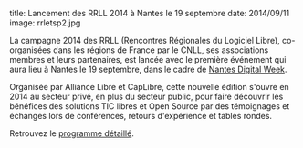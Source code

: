 title: Lancement des RRLL 2014 à Nantes le 19 septembre
date: 2014/09/11
image: rrletsp2.jpg

La campagne 2014 des RRLL (Rencontres Régionales du Logiciel Libre), co-organisées dans les régions de France par le CNLL, ses associations membres et leurs partenaires, est lancée avec le première événement qui aura lieu à Nantes le 19 septembre, dans le cadre de [Nantes Digital Week](http://www.nantesdigitalweek.com/).

Organisée par Alliance Libre et CapLibre, cette nouvelle édition s'ouvre en 2014 au secteur privé, en plus du secteur public, pour faire découvrir les bénéfices des solutions TIC libres et Open Source par des témoignages et échanges lors de conférences, retours d'expérience et tables rondes.

Retrouvez le [programme détaillé](http://rrll.alliance-libre.org/rencontres-regionales-du-logiciel-libre/programme-nantes-19-septembre-2014).
